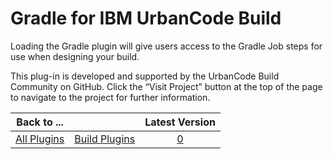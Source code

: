 
Gradle for IBM UrbanCode Build
==============================


Loading the Gradle plugin will give users access to the Gradle Job steps for use when designing your build.


This plug-in is developed and supported by the UrbanCode Build Community on GitHub. Click the “Visit Project” button at the top of the page to navigate to the project for further information.




|Back to ...||Latest Version|
| :---: | :---: | :---: |
|[All Plugins](../../index.md)|[Build Plugins](../README.md)|[0]()|
